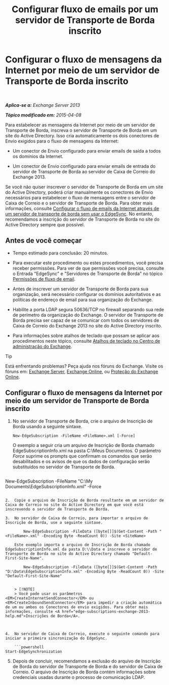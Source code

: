 ﻿---
title: 'Configurar fluxo de emails por um servidor de Transporte de Borda inscrito'
TOCTitle: Configurar o fluxo de mensagens da Internet por meio de um servidor de Transporte de Borda inscrito
ms:assetid: d12ea770-99ce-4ab4-a373-96f2554641fa
ms:mtpsurl: https://technet.microsoft.com/pt-br/library/Bb738158(v=EXCHG.150)
ms:contentKeyID: 61183359
ms.date: 05/22/2018
mtps_version: v=EXCHG.150
ms.translationtype: MT
---

# Configurar o fluxo de mensagens da Internet por meio de um servidor de Transporte de Borda inscrito

 

_**Aplica-se a:** Exchange Server 2013_

_**Tópico modificado em:** 2015-04-08_

Para estabelecer as mensagens da Internet por meio de um servidor de Transporte de Borda, inscreva o servidor de Transporte de Borda em um site do Active Directory. Isso cria automaticamente os dois conectores de Envio exigidos para o fluxo de mensagens da Internet:

  - Um conector de Envio configurado para enviar emails de saída a todos os domínios da Internet.

  - Um conector de Envio configurado para enviar emails de entrada do servidor de Transporte de Borda ao servidor de Caixa de Correio do Exchange 2013.

Se você não quiser inscrever o servidor de Transporte de Borda em um site do Active Directory, poderá criar manualmente os conectores de Envio necessários para estabelecer o fluxo de mensagens entre o servidor de Caixa de Correio e o servidor de Transporte de Borda. Para obter mais informações, consulte [Configurar o fluxo de emails da Internet através de um servidor de transporte de borda sem usar o EdgeSync](configure-internet-mail-flow-through-an-edge-transport-server-without-using-edgesync-exchange-2013-help.md). No entanto, recomendamos a inscrição do servidor de Transporte de Borda no site do Active Directory sempre que possível.

## Antes de você começar

  - Tempo estimado para conclusão: 20 minutos.

  - Para executar este procedimento ou estes procedimentos, você precisa receber permissões. Para ver de que permissões você precisa, consulte o Entrada "EdgeSync" e "Servidores de Transporte de Borda" no tópico [Permissões de fluxo de email](mail-flow-permissions-exchange-2013-help.md).

  - Antes de inscrever um servidor de Transporte de Borda para sua organização, será necessário configurar os domínios autoritativos e as políticas de endereço de email para sua organização do Exchange.

  - Habilite a porta LDAP segura 50636/TCP no firewall separando sua rede de perímetro da organização do Exchange. O servidor de Transporte de Borda precisa ser capaz de se comunicar com todos os servidores de Caixa de Correio do Exchange 2013 no site do Active Directory inscrito.

  - Para informações sobre atalhos de teclado que possam se aplicar aos procedimentos neste tópico, consulte [Atalhos de teclado no Centro de administração do Exchange](keyboard-shortcuts-in-the-exchange-admin-center-exchange-online-protection-help.md).


> [!TIP]
> Está enfrentando problemas? Peça ajuda nos fóruns do Exchange. Visite os fóruns em: <A href="https://go.microsoft.com/fwlink/p/?linkid=60612">Exchange Server</A>, <A href="https://go.microsoft.com/fwlink/p/?linkid=267542">Exchange Online</A>, ou <A href="https://go.microsoft.com/fwlink/p/?linkid=285351">Proteção do Exchange Online</A>.



## Configurar o fluxo de mensagens da Internet por meio de um servidor de Transporte de Borda inscrito

1.  No servidor de Transporte de Borda, crie o arquivo de Inscrição de Borda usando a seguinte sintaxe.
    
        New-EdgeSubscription -FileName <FileName>.xml [-Force]
    
    O exemplo a seguir cria um arquivo de Inscrição de Borda chamado EdgeSubscriptionInfo.xml na pasta C:\\Meus Documentos. O parâmetro *Force* suprime os prompts que confirmam os comandos que serão desabilitados e os avisos de que os dados de configuração serão substituídos no servidor de Transporte de Borda.
    
    ```powershell
New-EdgeSubscription -FileName "C:\My Documents\EdgeSubscriptionInfo.xml" -Force
```

2.  Copie o arquivo de Inscrição de Borda resultante em um servidor de Caixa de Correio no site do Active Directory em que você está inscrevendo o servidor de Transporte de Borda.

3.  No servidor de Caixa de Correio, para importar o arquivo de Inscrição de Borda, use a seguinte sintaxe.
    
        New-EdgeSubscription -FileData ([byte[]]$(Get-Content -Path "<FileName>.xml" -Encoding Byte -ReadCount 0)) -Site <SiteName>
    
    Este exemplo importa o arquivo de Inscrição de Borda chamado EdgeSubscriptionInfo.xml da pasta D:\\Data e inscreve o servidor de Transporte de Borda no site do Active Directory chamado "Default-First-Site-Name".
    
        New-EdgeSubscription -FileData ([byte[]]$(Get-Content -Path "D:\Data\EdgeSubscriptionInfo.xml" -Encoding Byte -ReadCount 0)) -Site "Default-First-Site-Name"
    

    > [!NOTE]
    > Você pode usar os parâmetros <EM>CreateInternetSendConnector</EM> ou <EM>CreateInboundSendConnector</EM> para impedir a criação automática de um ou ambos os Conectores de envio exigidos. Para obter mais informações, consulte <A href="edge-subscriptions-exchange-2013-help.md">Inscrições de Borda</A>.



4.  No servidor de Caixa de Correio, execute o seguinte comando para iniciar a primeira sincronização do EdgeSync.
    
    ```powershell
Start-EdgeSynchronization
```

5.  Depois de concluir, recomendamos a exclusão do arquivo de Inscrição de Borda do servidor de Transporte de Borda e do servidor de Caixa de Correio. O arquivo de Inscrição de Borda contém informações sobre credenciais usadas durante o processo de comunicação LDAP.

